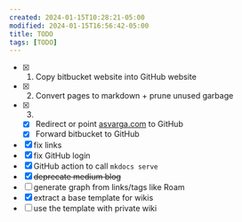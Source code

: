 ```yaml
---
created: 2024-01-15T10:28:21-05:00
modified: 2024-01-15T16:56:42-05:00
title: TODO
tags: [TODO]
---
```


- [x] 1. Copy bitbucket website into GitHub website 
- [x] 2. Convert pages to markdown + prune unused garbage
- [x] 3. 
    - [x] Redirect or point [asvarga.com](https://www.asvarga.com) to GitHub
    - [x] Forward bitbucket to GitHub
- [x] fix links
- [x] fix GitHub login
- [x] GitHub action to call `mkdocs serve`
- [x] ~~deprecate medium blog~~
- [ ] generate graph from links/tags like Roam
- [x] extract a base template for wikis
- [ ] use the template with private wiki
